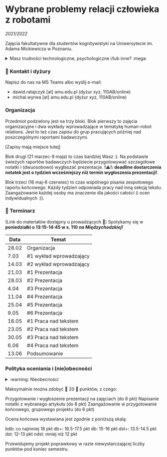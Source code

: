 # Wybrane problemy relacji człowieka z robotami
*2021/2022*

Zajęcia fakultatywne dla studentów kognitywistyki na Uniwersytecie im. Adama Mickiewicza w Poznaniu.

<details>
	<summary>Masz trudności technologiczne, psychologiczne i/lub inne? :mega:</summary>
Jeśli doświadczasz kryzysu emocjonalnego i niepokoju z racji na sytuację pandemiczną, Wydział Psychologii i Kognitywistyki oferuje [bezpłatne wsparcie i konsultacje psychologiczne](http://psychologia.amu.edu.pl/wsparcie/).
Jeśli czujesz, że studiowanie Cię przerasta, że napotykasz problemy ponad swoje siły i umiejętności, możesz zwrócić się do [psychologicznego konsultanta do spraw trudności w studiowaniu](https://amu.edu.pl/studenci/studenci-z-niepelnosprawnosciami/Psychologiczny-konsultant-ds.-trudnosci-w-procesie-studiowania).
Jeśli przechodzisz przez gorszy okres lub potrzebujesz wsparcia z innego powodu, nie bój i nie wstydź się zasięgnąć [pomocy psychologicznej](https://amu.edu.pl/studenci/przewodnik_studenta/pomoc-psychologiczna).
Jeśli masz trudności technologiczne lub zdrowotne, uniemożliwiające lub znacznie utrudniające realizowanie przedmiotu, proszę skontaktuj się z nami abyśmy mogli wypracować plan Twojego uczestnictwa w zajęciach.
</details>

### :e-mail: Kontakt i dyżury

Napisz do nas na MS Teams albo wyślij e-mail:
* dawid.ratajczyk [at] amu.edu.pl (dyżur xyz, 110AB/online)
* michal.wyrwa [at] amu.edu.pl (dyżur xyz, 110AB/online)

### Organizacja

Przedmiot podzielony jest na trzy bloki. Blok pierwszy to zajęcia organizacyjne i dwa wykłady wprowadzające w tematykę human-robot relations. Jest to też czas zapisu do grup pracujących później nad poszczególnymi raportami badawczymi.

[Zapisy mają miejsce tutej]

Blok drugi (21 marzec-9 maja) to czas bardziej Wasz :). Na podstawie świeżych raportów badawczych będziecie przygotowywać szczegółowe notatki i (dwuosobowo) wygłaszać prezentacje. **!:warning:!: deadline dostarczenia notatek jest o tydzień wcześniejszy niż termin wygłoszenia prezentacji!**.

Blok trzeci (16 maj-6 czerwiec) to czas wspólnego pisania zespołowego raportu końcowego. Każdy tydzień odpowiada pracy nad inną sekcją tekstu. Zaangażowanie każdej osoby ma znaczenie dla jakości całości (i ocen indywidualnych :)).


### :calendar: Terminarz

(Link do materiałów dostępny u prowadzących :imp:)
Spotykamy się w **poniedziałki o 13:15-14:45 w s. 110 _na Międzychodzkiej!_**

| Data  | Temat                   |
| ----- | ----------------------- |
| 28.02 | Organizacja             |
| 7.03  | #1 wykład wprowadzający |
| 14.03 | #2 wykład wprowadzający |
| 21.03 | #1 Prezentacja          |
| 28.03 | #2 Prezentacja          |
| 4.04  | #3 Prezentacja          |
| 11.04 | #4 Prezentacja          |
| 25.04 | #5 Prezentacja          |
| 9.05  | #6 Prezentacja          |
| 16.05 | #1 Praca nad tekstem    |
| 23.05 | #2 Praca nad tekstem    |
| 30.05 | #3 Praca nad tekstem    |
| 6.06  | #4 Praca nad tekstem    |
| 13.06 | Podsumowanie            |

### Polityka oceniania i (nie)obecności

<details>
	<summary> :warning: Nieobecności</summary>
Jednorazowe nieobecności nie stanowią problemu, ale częstsze już tak: w trosce o jakość Waszej partycypacji w zajęciach i tego, co możecie z nich wynieść, zaliczenie przedmiotu może być w takim przypadku bardziej kłopotliwe. 3 i 4 nieobecność skutkuje koniecznością odrobienia zajęć (spojler: będę prosić o napisanie eseju). Więcej niż 4 nieobecności oznaczają niezaliczenie zajęć.
</details>

Maksymalnie można zdobyć :star2: 20 :star2: punktów, z czego:

Przygotowanie i wygłoszenie prezentacji na zajęciach (do 6 pkt)
Napisanie notatki z wybranego artykułu (do 8 pkt)
Zaangażowanie w przygotowanie końcowego, grupowego projektu (do 6 pkt)

Ocena końcowa wystawiana jest zgodnie z poniższą skalą:

bdb: co najmniej 18 pkt
db+: 16.5-17.5 pkt
db: 15-16 pkt
dst+: 13.5-14.5 pkt
dst: 12-13 pkt
ndst: mniej niż 12 pkt

Przewidujemy projekt poprawkowy w razie niewystarczającej liczby punktów pod koniec semestru.